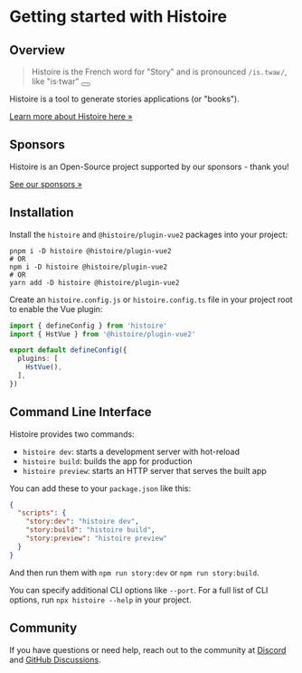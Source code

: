 <script setup>
function playAudio () {
  document.querySelector('#histoire-audio').play()
}
</script>

<audio id="histoire-audio">
  <source src="/histoire.mp3" type="audio/mpeg">
</audio>

# Getting started with Histoire

## Overview

> Histoire is the French word for "Story" and is pronounced `/is.twaʁ/`, like "is·twar" <button class="btn p-1 leading-none" v-on:click="playAudio"><Icon icon="carbon:volume-up-filled" class="w-4 h-4 align-middle"/></button>

Histoire is a tool to generate stories applications (or "books").

[Learn more about Histoire here &raquo;](../index.md)

<DemoLinks framework="vue3" />

## Sponsors

Histoire is an Open-Source project supported by our sponsors - thank you!

<div class="flex justify-center mt-6 mb-12 gap-2">
  <SponsorButton/>
  <a
    href="./index.html#sponsors"
    class="px-4 py-2 btn inline-flex items-center gap-2 !font-normal"
  >
    See our sponsors &raquo;
  </a>
</div>

## Installation

Install the `histoire` and `@histoire/plugin-vue2` packages into your project:

```shell
pnpm i -D histoire @histoire/plugin-vue2
# OR
npm i -D histoire @histoire/plugin-vue2
# OR
yarn add -D histoire @histoire/plugin-vue2
```

Create an `histoire.config.js` or `histoire.config.ts` file in your project root to enable the Vue plugin:

```ts
import { defineConfig } from 'histoire'
import { HstVue } from '@histoire/plugin-vue2'

export default defineConfig({
  plugins: [
    HstVue(),
  ],
})
```

## Command Line Interface

Histoire provides two commands:
- `histoire dev`: starts a development server with hot-reload
- `histoire build`: builds the app for production
- `histoire preview`: starts an HTTP server that serves the built app

You can add these to your `package.json` like this:

```json
{
  "scripts": {
    "story:dev": "histoire dev",
    "story:build": "histoire build",
    "story:preview": "histoire preview"
  }
}
```

And then run them with `npm run story:dev` or `npm run story:build`.

You can specify additional CLI options like `--port`. For a full list of CLI options, run `npx histoire --help` in your project.

## Community

If you have questions or need help, reach out to the community at [Discord](https://discord.gg/KpCnT72rJk) and [GitHub Discussions](https://github.com/histoire-dev/histoire/discussions).
